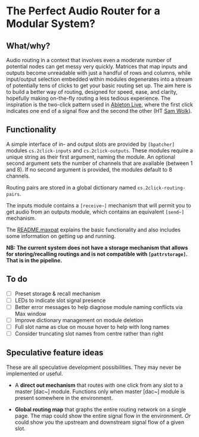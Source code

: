 # The Perfect Audio Router for a Modular System?

## What/why?

Audio routing in a context that involves even a moderate number of potential nodes can get messy very quickly. Matrices that map inputs and outputs become unreadable with just a handful of rows and columns, while input/output selection embedded within modules degenerates into a stream of potentially tens of clicks to get your basic routing set up. The aim here is to build a better way of routing, designed for speed, ease, and clarity, hopefully making on-the-fly routing a less tedious experience. The inspiration is the two-click pattern used in [Ableton Live](https://www.ableton.com/), where the first click indicates one end of a signal flow and the second the other (HT [Sam Wolk](https://github.com/delta-6400)).

## Functionality

A simple interface of in- and output slots are provided by `[bpatcher]` modules `cs.2click-inputs` and `cs.2click-outputs`. These modules require a unique string as their first argument, naming the module. An optional second argument sets the number of channels that are available (between 1 and 8). If no second argument is provided, the modules default to 8 channels.

Routing pairs are stored in a global dictionary named `cs.2click-routing-pairs`.

The inputs module contains a `[receive~]` mechanism that will permit you to get audio from an outputs module, which contains an equivalent `[send~]` mechanism.

The [README.maxpat](README.maxpat) explains the basic functionality and also includes some information on getting up and running.

**NB: The current system does not have a storage mechanism that allows for storing/recalling routings and is not compatible with `[pattrstorage]`. That is in the pipeline.**

## To do

- [ ] Preset storage & recall mechanism
- [ ] LEDs to indicate slot signal presence
- [ ] Better error messages to help diagnose module naming conflicts via Max window
- [ ] Improve dictionary management on module deletion
- [ ] Full slot name as clue on mouse hover to help with long names
- [ ] Consider truncating slot names from centre rather than right

## Speculative feature ideas

These are all speculative development possibilities. They may never be implemented or useful.

- A **direct out mechanism** that routes with one click from any slot to a master [dac~] module. Functions only when master [dac~] module is present somewhere in the environment.

- **Global routing map** that graphs the entire routing network on a single page. The map could show the entire signal flow in the environment. *Or* could show you the upstream and downstream signal flow of a given slot.
